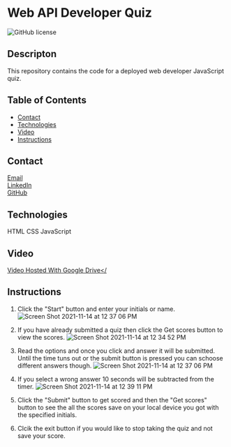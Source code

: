 # Web API Developer Quiz
![GitHub license](https://img.shields.io/badge/license-MIT-blue.svg)
## Descripton
This repository contains the code for a deployed web developer JavaScript quiz. 

## Table of Contents
* [Contact](#contact)
* [Technologies](#technologies)  
* [Video](#video)
* [Instructions](#instructions)

## Contact
<a href="mailto: matthewbrignola@du.edu">Email</a> <br>
<a href="https://www.linkedin.com/in/matthewbrignola/">LinkedIn</a> <br>
<a href="https://github.com/PrismaticDevelopmentStudios">GitHub</a> <br>
## Technologies
HTML
CSS
JavaScript
## Video
<a href="">Video Hosted With Google Drive</<a>
## Instructions

  1. Click the "Start" button and enter your initials or name.
  ![Screen Shot 2021-11-14 at 12 37 06 PM](https://user-images.githubusercontent.com/34839284/141695805-c695798a-93a0-499c-8600-7c07971ca9df.png)

  2. If you have already submitted a quiz then click the Get scores button to view the scores.
  ![Screen Shot 2021-11-14 at 12 34 52 PM](https://user-images.githubusercontent.com/34839284/141695734-c070c727-9073-48de-92d7-473f847d7a61.png)
  3. Read the options and once you click and answer it will be submitted. Until the time tuns out or the submit button is pressed you can schoose different answers though.
  ![Screen Shot 2021-11-14 at 12 37 06 PM](https://user-images.githubusercontent.com/34839284/141695842-d249de19-af3e-4e26-b8fa-6e357ccf4afc.png)
  4. If you select a wrong answer 10 seconds will be subtracted from the timer.
  ![Screen Shot 2021-11-14 at 12 39 11 PM](https://user-images.githubusercontent.com/34839284/141695864-7364aeff-34e9-408b-967c-d87bc87ddb61.png)
  5. Click the "Submit" button to get scored and then the "Get scores" button to see the all the scores save on your local device you got with the specified initials.
 6. Clcik the exit button if you would like to stop taking the quiz and not save your score.
